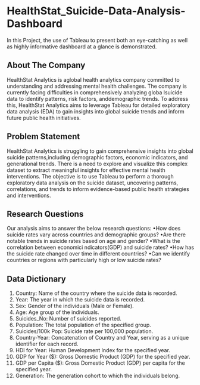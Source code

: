 # HealthStat_Suicide-Data-Analysis-Dashboard
In this Project, the use of Tableau to present both an eye-catching as  well as highly informative dashboard at a glance is demonstrated.

## About The Company
HealthStat Analytics is aglobal health analytics company committed to understanding and addressing mental health challenges.
The company is currently facing difficulties in comprehensively analyzing globa lsuicide data to identify patterns, risk factors, anddemographic trends.
To address this, HealthStat Analytics aims to leverage Tableau for detailed exploratory data analysis (EDA) to gain insights into global suicide trends and inform future public health initiatives.

## Problem Statement
HealthStat Analytics is struggling to gain comprehensive insights into global suicide patterns,including demographic factors, economic indicators, and generational trends.
There is a need to explore and visualize this complex dataset to extract meaningful insights for effective mental health interventions.
The objective is to use Tableau to perform a thorough exploratory data analysis on the suicide dataset, uncovering patterns, correlations, and trends to inform evidence-based public health strategies and interventions.

## Research Questions
Our analysis aims to answer the below research questions:
•How does suicide rates vary across countries and demographic groups?
•Are there notable trends in suicide rates based on age and gender?
•What is the correlation between economici ndicators(GDP) and suicide rates?
•How has the suicide rate changed over time in different countries?
•Can we identify countries or regions with particularly high or low suicide rates?

## Data Dictionary
1. Country: Name of the country where the suicide data is recorded.
2. Year: The year in which the suicide data is recorded.
3. Sex: Gender of the individuals (Male or Female).
4. Age: Age group of the individuals.
5. Suicides_No: Number of suicides reported.
6. Population: The total population of the specified group.
7. Suicides/100k Pop: Suicide rate per 100,000 population.
8. Country-Year: Concatenation of Country and Year, serving as a unique identifier for each record.
9. HDI for Year: Human Development Index for the specified year.
10. GDP for Year ($): Gross Domestic Product (GDP) for the specified year.
11. GDP per Capita ($):
Gross Domestic Product (GDP) per capita for the specified year.
12. Generation: The generation cohort to which the individuals belong.
